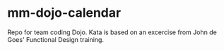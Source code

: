 # mm-dojo-calendar
Repo for team coding Dojo. Kata is based on an excercise from John de Goes' Functional Design training.
